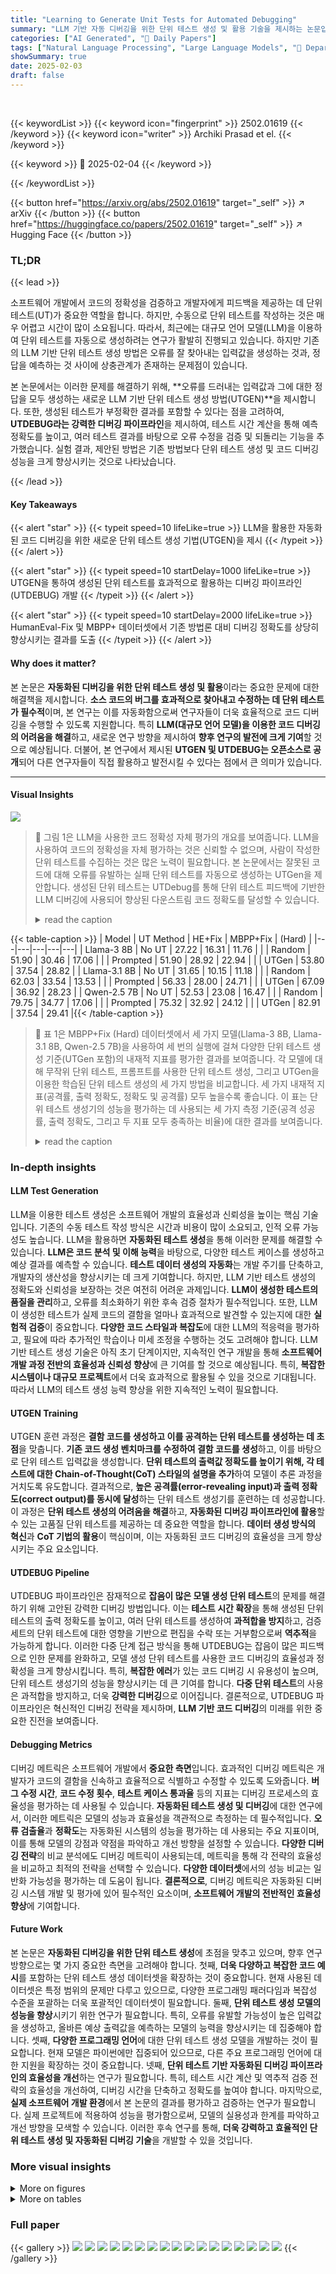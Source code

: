 ```yaml
---
title: "Learning to Generate Unit Tests for Automated Debugging"
summary: "LLM 기반 자동 디버깅을 위한 단위 테스트 생성 및 활용 기술을 제시하는 논문입니다.  UTGEN이라는 새로운 방법론을 통해 오류를 효과적으로 찾아내는 단위 테스트를 생성하고, UTDEBUG라는 파이프라인으로  LLM의 디버깅 성능을 향상시켰습니다."
categories: ["AI Generated", "🤗 Daily Papers"]
tags: ["Natural Language Processing", "Large Language Models", "🏢 Department of Computer Science, UNC Chapel Hill",]
showSummary: true
date: 2025-02-03
draft: false
---
```


<br>

{{< keywordList >}}
{{< keyword icon="fingerprint" >}} 2502.01619 {{< /keyword >}}
{{< keyword icon="writer" >}} Archiki Prasad et el. {{< /keyword >}}
 
{{< keyword >}} 🤗 2025-02-04 {{< /keyword >}}
 
{{< /keywordList >}}

{{< button href="https://arxiv.org/abs/2502.01619" target="_self" >}}
↗ arXiv
{{< /button >}}
{{< button href="https://huggingface.co/papers/2502.01619" target="_self" >}}
↗ Hugging Face
{{< /button >}}




### TL;DR


{{< lead >}}

소프트웨어 개발에서 코드의 정확성을 검증하고 개발자에게 피드백을 제공하는 데 단위 테스트(UT)가 중요한 역할을 합니다. 하지만, 수동으로 단위 테스트를 작성하는 것은 매우 어렵고 시간이 많이 소요됩니다. 따라서, 최근에는 대규모 언어 모델(LLM)을 이용하여 단위 테스트를 자동으로 생성하려는 연구가 활발히 진행되고 있습니다.  하지만 기존의 LLM 기반 단위 테스트 생성 방법은 오류를 잘 찾아내는 입력값을 생성하는 것과, 정답을 예측하는 것 사이에 상충관계가 존재하는 문제점이 있습니다.

본 논문에서는 이러한 문제를 해결하기 위해, **오류를 드러내는 입력값과 그에 대한 정답을 모두 생성하는 새로운 LLM 기반 단위 테스트 생성 방법(UTGEN)**을 제시합니다.  또한, 생성된 테스트가 부정확한 결과를 포함할 수 있다는 점을 고려하여, **UTDEBUG라는 강력한 디버깅 파이프라인**을 제시하여, 테스트 시간 계산을 통해 예측 정확도를 높이고, 여러 테스트 결과를 바탕으로 오류 수정을 검증 및 되돌리는 기능을 추가했습니다.  실험 결과, 제안된 방법은 기존 방법보다 단위 테스트 생성 및 코드 디버깅 성능을 크게 향상시키는 것으로 나타났습니다.

{{< /lead >}}


#### Key Takeaways

{{< alert "star" >}}
{{< typeit speed=10 lifeLike=true >}} LLM을 활용한 자동화된 코드 디버깅을 위한 새로운 단위 테스트 생성 기법(UTGEN)을 제시 {{< /typeit >}}
{{< /alert >}}

{{< alert "star" >}}
{{< typeit speed=10 startDelay=1000 lifeLike=true >}} UTGEN을 통하여 생성된 단위 테스트를 효과적으로 활용하는 디버깅 파이프라인(UTDEBUG) 개발 {{< /typeit >}}
{{< /alert >}}

{{< alert "star" >}}
{{< typeit speed=10 startDelay=2000 lifeLike=true >}} HumanEval-Fix 및 MBPP+ 데이터셋에서 기존 방법론 대비 디버깅 정확도를 상당히 향상시키는 결과를 도출 {{< /typeit >}}
{{< /alert >}}

#### Why does it matter?
본 논문은 **자동화된 디버깅을 위한 단위 테스트 생성 및 활용**이라는 중요한 문제에 대한 해결책을 제시합니다.  **소스 코드의 버그를 효과적으로 찾아내고 수정하는 데 단위 테스트가 필수적**이며,  본 연구는 이를 자동화함으로써 연구자들이 더욱 효율적으로 코드 디버깅을 수행할 수 있도록 지원합니다. 특히 **LLM(대규모 언어 모델)을 이용한 코드 디버깅의 어려움을 해결**하고, 새로운 연구 방향을 제시하여 **향후 연구의 발전에 크게 기여**할 것으로 예상됩니다. 더불어, 본 연구에서 제시된 **UTGEN 및 UTDEBUG는 오픈소스로 공개**되어 다른 연구자들이 직접 활용하고 발전시킬 수 있다는 점에서 큰 의미가 있습니다.

------
#### Visual Insights



![](https://arxiv.org/html/2502.01619/x1.png)

> 🔼  그림 1은 LLM을 사용한 코드 정확성 자체 평가의 개요를 보여줍니다. LLM을 사용하여 코드의 정확성을 자체 평가하는 것은 신뢰할 수 없으며, 사람이 작성한 단위 테스트를 수집하는 것은 많은 노력이 필요합니다. 본 논문에서는 잘못된 코드에 대해 오류를 유발하는 실패 단위 테스트를 자동으로 생성하는 UTGen을 제안합니다. 생성된 단위 테스트는 UTDebug를 통해 단위 테스트 피드백에 기반한 LLM 디버깅에 사용되어 향상된 다운스트림 코드 정확도를 달성할 수 있습니다.
> <details>
> <summary>read the caption</summary>
> Figure 1:  Overview: Self-evaluating code correctness using LLMs can be unreliable and collecting human-written unit tests can be laborious; we propose UTGen, which automatically generates failing unit tests for a faulty code (triggering errors) without access to the gold solution. The generated unit tests can in turn be used for LLM debugging based on unit test feedback via UTDebug, leading to improved downstream code accuracy.
> </details>





{{< table-caption >}}
| Model | UT Method | HE+Fix | MBPP+Fix | (Hard) |
|---|---|---|---|---|
| Llama-3 8B | No UT | 27.22 | 16.31 | 11.76 |
|  | Random | 51.90 | 30.46 | 17.06 |
|  | Prompted | 51.90 | 28.92 | 22.94 |
|  | UTGen | 53.80 | 37.54 | 28.82 |
| Llama-3.1 8B | No UT | 31.65 | 10.15 | 11.18 |
|  | Random | 62.03 | 33.54 | 13.53 |
|  | Prompted | 56.33 | 28.00 | 24.71 |
|  | UTGen | 67.09 | 36.92 | 28.23 |
| Qwen-2.5 7B | No UT | 52.53 | 23.08 | 16.47 |
|  | Random | 79.75 | 34.77 | 17.06 |
|  | Prompted | 75.32 | 32.92 | 24.12 |
|  | UTGen | 82.91 | 37.54 | 29.41 |{{< /table-caption >}}

> 🔼 표 1은 MBPP+Fix (Hard) 데이터셋에서 세 가지 모델(Llama-3 8B, Llama-3.1 8B, Qwen-2.5 7B)을 사용하여 세 번의 실행에 걸쳐 다양한 단위 테스트 생성 기준(UTGen 포함)의 내재적 지표를 평가한 결과를 보여줍니다.  각 모델에 대해 무작위 단위 테스트, 프롬프트를 사용한 단위 테스트 생성, 그리고 UTGen을 이용한 학습된 단위 테스트 생성의 세 가지 방법을 비교합니다.  세 가지 내재적 지표(공격률, 출력 정확도, 정확도 및 공격률) 모두 높을수록 좋습니다. 이 표는 단위 테스트 생성기의 성능을 평가하는 데 사용되는 세 가지 측정 기준(공격 성공률, 출력 정확도, 그리고 두 지표 모두 충족하는 비율)에 대한 결과를 보여줍니다.
> <details>
> <summary>read the caption</summary>
> Table 1: Evaluation on intrinsic UT generation metrics of different UT generation baselines and UTGen across different model families on MBPP+Fix (Hard) over 3 runs. Higher is better for all three intrinsic metrics.
> </details>





### In-depth insights


#### LLM Test Generation
LLM을 이용한 테스트 생성은 소프트웨어 개발의 효율성과 신뢰성을 높이는 핵심 기술입니다. 기존의 수동 테스트 작성 방식은 시간과 비용이 많이 소요되고, 인적 오류 가능성도 높습니다. LLM을 활용하면 **자동화된 테스트 생성**을 통해 이러한 문제를 해결할 수 있습니다.  **LLM은 코드 분석 및 이해 능력**을 바탕으로, 다양한 테스트 케이스를 생성하고 예상 결과를 예측할 수 있습니다.  **테스트 데이터 생성의 자동화**는 개발 주기를 단축하고, 개발자의 생산성을 향상시키는 데 크게 기여합니다. 하지만, LLM 기반 테스트 생성의 정확도와 신뢰성을 보장하는 것은 여전히 어려운 과제입니다. **LLM이 생성한 테스트의 품질을 관리**하고, 오류를 최소화하기 위한 후속 검증 절차가 필수적입니다.  또한, LLM이 생성한 테스트가 실제 코드의 결함을 얼마나 효과적으로 발견할 수 있는지에 대한 **실험적 검증**이 중요합니다.  **다양한 코드 스타일과 복잡도**에 대한 LLM의 적응력을 평가하고,  필요에 따라 추가적인 학습이나 미세 조정을 수행하는 것도 고려해야 합니다. LLM 기반 테스트 생성 기술은 아직 초기 단계이지만, 지속적인 연구 개발을 통해 **소프트웨어 개발 과정 전반의 효율성과 신뢰성 향상**에 큰 기여를 할 것으로 예상됩니다. 특히, **복잡한 시스템이나 대규모 프로젝트**에서 더욱 효과적으로 활용될 수 있을 것으로 기대됩니다. 따라서 LLM의 테스트 생성 능력 향상을 위한 지속적인 노력이 필요합니다.

#### UTGEN Training
UTGEN 훈련 과정은 **결함 코드를 생성하고 이를 공격하는 단위 테스트를 생성하는 데 초점**을 맞춥니다.  **기존 코드 생성 벤치마크를 수정하여 결함 코드를 생성**하고, 이를 바탕으로 단위 테스트 입력값을 생성합니다.  **단위 테스트의 출력값 정확도를 높이기 위해, 각 테스트에 대한 Chain-of-Thought(CoT) 스타일의 설명을 추가**하여 모델이 추론 과정을 거치도록 유도합니다.  결과적으로, **높은 공격률(error-revealing input)과 출력 정확도(correct output)를 동시에 달성**하는 단위 테스트 생성기를 훈련하는 데 성공합니다. 이 과정은 **단위 테스트 생성의 어려움을 해결**하고, **자동화된 디버깅 파이프라인에 활용**할 수 있는 고품질 단위 테스트를 제공하는 데 중요한 역할을 합니다.  **데이터 생성 방식의 혁신**과 **CoT 기법의 활용**이 핵심이며, 이는 자동화된 코드 디버깅의 효율성을 크게 향상시키는 주요 요소입니다.

#### UTDEBUG Pipeline
UTDEBUG 파이프라인은 잠재적으로 **잡음이 많은 모델 생성 단위 테스트**의 문제를 해결하기 위해 고안된 강력한 디버깅 방법입니다. 이는 **테스트 시간 확장**을 통해 생성된 단위 테스트의 출력 정확도를 높이고, 여러 단위 테스트를 생성하여 **과적합을 방지**하고, 검증 세트의 단위 테스트에 대한 영향을 기반으로 편집을 수락 또는 거부함으로써 **역추적**을 가능하게 합니다. 이러한 다중 단계 접근 방식을 통해 UTDEBUG는 잡음이 많은 피드백으로 인한 문제를 완화하고, 모델 생성 단위 테스트를 사용한 코드 디버깅의 효율성과 정확성을 크게 향상시킵니다. 특히, **복잡한 에러**가 있는 코드 디버깅 시 유용성이 높으며, 단위 테스트 생성기의 성능을 향상시키는 데 큰 기여를 합니다.  **다중 단위 테스트**의 사용은 과적합을 방지하고, 더욱 **강력한 디버깅**으로 이어집니다.  결론적으로, UTDEBUG 파이프라인은 혁신적인 디버깅 전략을 제시하며, **LLM 기반 코드 디버깅**의 미래를 위한 중요한 진전을 보여줍니다.

#### Debugging Metrics
디버깅 메트릭은 소프트웨어 개발에서 **중요한 측면**입니다.  효과적인 디버깅 메트릭은 개발자가 코드의 결함을 신속하고 효율적으로 식별하고 수정할 수 있도록 도와줍니다.  **버그 수정 시간**, **코드 수정 횟수**, **테스트 케이스 통과율** 등의 지표는 디버깅 프로세스의 효율성을 평가하는 데 사용될 수 있습니다.  **자동화된 테스트 생성 및 디버깅**에 대한 연구에서, 이러한 메트릭은 모델의 성능과 효율성을 객관적으로 측정하는 데 필수적입니다.  **오류 검출율**과 **정확도**는 자동화된 시스템의 성능을 평가하는 데 사용되는 주요 지표이며, 이를 통해 모델의 강점과 약점을 파악하고 개선 방향을 설정할 수 있습니다.  **다양한 디버깅 전략**의 비교 분석에도 디버깅 메트릭이 사용되는데,  메트릭을 통해 각 전략의 효율성을 비교하고 최적의 전략을 선택할 수 있습니다.  **다양한 데이터셋**에서의 성능 비교는 일반화 가능성을 평가하는 데 도움이 됩니다.  **결론적으로**, 디버깅 메트릭은 자동화된 디버깅 시스템 개발 및 평가에 있어 필수적인 요소이며,  **소프트웨어 개발의 전반적인 효율성 향상**에 기여합니다.

#### Future Work
본 논문은 **자동화된 디버깅을 위한 단위 테스트 생성**에 초점을 맞추고 있으며, 향후 연구 방향으로는 몇 가지 중요한 측면을 고려해야 합니다. 첫째, **더욱 다양하고 복잡한 코드 예시**를 포함하는 단위 테스트 생성 데이터셋을 확장하는 것이 중요합니다. 현재 사용된 데이터셋은 특정 범위의 문제만 다루고 있으므로, 다양한 프로그래밍 패러다임과 복잡성 수준을 포괄하는 더욱 포괄적인 데이터셋이 필요합니다.  둘째, **단위 테스트 생성 모델의 성능을 향상**시키기 위한 연구가 필요합니다. 특히, 오류를 유발할 가능성이 높은 입력값을 생성하고, 올바른 예상 출력값을 예측하는 모델의 능력을 향상시키는 데 집중해야 합니다.  셋째, **다양한 프로그래밍 언어**에 대한 단위 테스트 생성 모델을 개발하는 것이 필요합니다. 현재 모델은 파이썬에만 집중되어 있으므로, 다른 주요 프로그래밍 언어에 대한 지원을 확장하는 것이 중요합니다. 넷째, **단위 테스트 기반 자동화된 디버깅 파이프라인의 효율성을 개선**하는 연구가 필요합니다.  특히, 테스트 시간 계산 및 역추적 검증 전략의 효율성을 개선하여, 디버깅 시간을 단축하고 정확도를 높여야 합니다.  마지막으로, **실제 소프트웨어 개발 환경**에서 본 논문의 결과를 평가하고 검증하는 연구가 필요합니다.  실제 프로젝트에 적용하여 성능을 평가함으로써, 모델의 실용성과 한계를 파악하고 개선 방향을 모색할 수 있습니다. 이러한 후속 연구를 통해, **더욱 강력하고 효율적인 단위 테스트 생성 및 자동화된 디버깅 기술**을 개발할 수 있을 것입니다.


### More visual insights

<details>
<summary>More on figures
</summary>


![](https://arxiv.org/html/2502.01619/x2.png)

> 🔼 그림 2는 UTGen이라는 단위 테스트 생성기를 위한 훈련 파이프라인을 보여줍니다. 코드 생성을 위한 훈련 데이터(문제 설명과 정답 코드)로 시작하여 세 단계를 거쳐 단위 테스트 생성을 위한 훈련 데이터를 만듭니다. 1단계에서는 정답 코드를 변경하여 잘못된 코드를 생성하고, 2단계에서는 단위 테스트 입력을 생성하고 실패하는 테스트를 걸러냅니다. 마지막 3단계에서는 정답 코드의 출력을 조건으로 하여 사고 과정(chain-of-thought)에 대한 설명을 생성하고 다시 라벨링합니다. 이 그림은 UTGen의 훈련 과정을 시각적으로 보여주어, 단계별 과정을 명확하게 이해하는 데 도움을 줍니다.
> <details>
> <summary>read the caption</summary>
> Figure 2: UTGen Training Pipeline: Starting with training data for code generation (problem description and gold code), we create training data for UT generation in three stages: (I) perturbing gold code to generate faulty codes, (II) generating UT inputs and filtering for failing UTs, and (III) generating and relabeling chain-of-thought rationales conditioned on the gold code’s outputs.
> </details>



![](https://arxiv.org/html/2502.01619/x3.png)

> 🔼 그림 3은 생성된 단위 테스트(UT)를 사용하여 잘못된 코드를 디버깅할 때 발생할 수 있는 잠재적 문제점과 이러한 문제를 해결하기 위해 제안하는 UTDebug 방법을 보여줍니다. 왼쪽은 (I) 잘못된 코드를 정상적인 코드로 잘못 분류하는 UT가 발생할 수 있고, (II) 잘못된 출력을 가진 UT는 잘못된 피드백을 생성하여 디버깅이 실패할 수 있다는 점을 강조합니다. 오른쪽은 이러한 고유한 과제를 처리하기 위해 제안하는 UTDebug가 (a) 다수결 투표에 따라 더 나은 UT 출력을 선택하기 위해 추론 시간 확장을 사용하고 (b) 검증 및 역추적을 위해 여러 UT를 생성하여 전체 통과율이 감소할 때는 편집을 삭제하고 전체 통과율이 향상될 때는 편집을 수락하는 방식(라운드 1과 2에서와 같이)을 보여줍니다.
> <details>
> <summary>read the caption</summary>
> Figure 3: Left: We highlight potential issues with debugging a faulty code using generated UTs: (I) non-failing UTs misclassify faulty code as correct; (II) UTs with incorrect outputs produce incorrect feedback and consequently, unsuccessful debugging. Right: To handle these unique challenges, we introduce UTDebug which (a) uses inference-time scaling to select better UT outputs based on a majority vote, and (b) generates multiple UTs for validation and backtracking, discarding edits when overall pass rate decreases (as in round 1) and accepting edits when overall pass rate improves (as in round 2).
> </details>



![](https://arxiv.org/html/2502.01619/x4.png)

> 🔼 그림 4는 Qwen2.5 모델을 사용하여 UTGen으로 생성된 단위 테스트와 무작위 샘플링으로 생성된 단위 테스트를 사용하여 MBPP+Fix 및 MBPP+Fix (Hard) 데이터셋에서 단위 테스트 수를 늘리는 것의 영향을 보여줍니다.  MBPP+Fix 데이터셋은 상대적으로 오류가 명확하여 디버깅이 쉬운 반면, MBPP+Fix (Hard) 데이터셋은 미묘한 오류가 포함되어 디버깅이 더 어렵습니다. 이 그림은 단위 테스트의 수가 증가함에 따라 디버깅 정확도가 어떻게 변화하는지 보여줍니다. UTGen으로 생성된 단위 테스트는 무작위 샘플링으로 생성된 단위 테스트보다 디버깅 성능이 더 우수하며, 특히 MBPP+Fix (Hard) 데이터셋에서 그 차이가 더욱 두드러집니다. 이는 UTGen이 오류를 유발할 가능성이 높은 단위 테스트를 생성하기 때문입니다.
> <details>
> <summary>read the caption</summary>
> Figure 4: Impact of increasing number of unit tests across MBPP+Fix and MBPP+Fix (Hard) datasets using UTs generated by UTGen and randomly-sampling with Qwen2.5 model.
> </details>



</details>




<details>
<summary>More on tables
</summary>


{{< table-caption >}}
| UT Method | Acc. | Δ |
|---|---|---|
| Randomly-sampled (Qwen2.5) | 34.77 |  |
|  - Output Test-time Scaling | 30.77 | - 4.0 |
|  - Backtracking | 32.61 | - 2.2 |
| UTGen (Qwen2.5) | 37.54 |  |
|  - Output Test-time Scaling | 26.15 | - 11.4 |
|  - Backtracking | 34.38 | - 3.2 |{{< /table-caption >}}
> 🔼 표 2는 UTGen 및 기타 기준 모델에서 생성한 단위 테스트를 사용하여 UTDebug로 디버깅한 후 3라운드에 걸쳐 HumanEval+Fix (HE+Fix), MBPP+Fix 및 MBPP+Fix (Hard)에 대한 pass@1 정확도를 평가한 결과를 보여줍니다.  각 모델과 단위 테스트 생성 방법에 따라 코드 디버깅 후의 정확도를 비교하여, UTGen 기반 단위 테스트의 효과성을 보여줍니다.
> <details>
> <summary>read the caption</summary>
> Table 2: Evaluating pass@1 accuracies after debugging with UTDebug, using UTs generated by UTGen and other baselines for 3 rounds, on HumanEval+Fix (HE+Fix), MPBB+Fix, and MBPP+Fix (Hard).
> </details>

{{< table-caption >}}
| Model | UT Method | HE+Fix Attack Rate | HE+Fix Out Acc. | HE+Fix Acc. ∩ Attack | MBPP+Fix Attack Rate | MBPP+Fix Out Acc. | MBPP+Fix Acc. ∩ Attack |
|---|---|---|---|---|---|---|---| 
| Llama-3 8B | Random | 89.63 | **72.97** | **72.97** | 62.56 | 41.85 | 24.28 |
|  | Prompted | 95.73 | 39.59 | 38.78 | 62.67 | 29.64 | 16.41 |
|  | UTGen | **96.34** | 53.27 | 52.04 | **67.18** | **42.67** | **26.87** |
| Llama-3.1 8B | Random | 76.02 | **63.52** | **63.52** | 47.28 | 36.0 | 21.33 |
|  | Prompted | 92.68 | 34.53 | 33.89 | 59.28 | 19.38 | 11.08 |
|  | UTGen | **96.54** | 56.38 | 55.76 | **62.77** | **43.59** | **25.54** |
| Qwen-2.5 7B | Random | 90.85 | **87.36** | **86.47** | 55.28 | **52.31** | 30.38 |
|  | Prompted | 93.29 | 54.55 | 53.91 | 62.97 | 35.29 | 22.60 |
|  | UTGen | **96.54** | 72.90 | 72.48 | **65.54** | **32.82** | **32.82** |{{< /table-caption >}}
> 🔼 이 표는 Qwen2.5 모델을 사용하여 MBPP+Fix 데이터셋에서 두 가지 유닛 테스트 생성 방법(UTGen 포함)에 대해 UTDebug 파이프라인의 구성 요소들을 제거했을 때의 결과를 보여줍니다.  구체적으로, 테스트 시간 확장(test-time scaling)과 역추적(backtracking) 기능을 각각 제거했을 때 정확도(accuracy)가 어떻게 변하는지 비교 분석합니다. 이를 통해 UTDebug 파이프라인의 각 구성요소의 중요성을 평가하고, 유닛 테스트 생성 및 디버깅 과정에서의 효율성을 파악할 수 있습니다.
> <details>
> <summary>read the caption</summary>
> Table 3: Ablating components of UTDebug’s pipeline (cf. Section 3.3) for two different unit test generation methods (including UTGen) on MBPP+Fix using Qwen2.5.
> </details>

</details>




### Full paper

{{< gallery >}}
<img src="paper_images/1.png" class="grid-w50 md:grid-w33 xl:grid-w25" />
<img src="paper_images/2.png" class="grid-w50 md:grid-w33 xl:grid-w25" />
<img src="paper_images/3.png" class="grid-w50 md:grid-w33 xl:grid-w25" />
<img src="paper_images/4.png" class="grid-w50 md:grid-w33 xl:grid-w25" />
<img src="paper_images/5.png" class="grid-w50 md:grid-w33 xl:grid-w25" />
<img src="paper_images/6.png" class="grid-w50 md:grid-w33 xl:grid-w25" />
<img src="paper_images/7.png" class="grid-w50 md:grid-w33 xl:grid-w25" />
<img src="paper_images/8.png" class="grid-w50 md:grid-w33 xl:grid-w25" />
<img src="paper_images/9.png" class="grid-w50 md:grid-w33 xl:grid-w25" />
<img src="paper_images/10.png" class="grid-w50 md:grid-w33 xl:grid-w25" />
<img src="paper_images/11.png" class="grid-w50 md:grid-w33 xl:grid-w25" />
<img src="paper_images/12.png" class="grid-w50 md:grid-w33 xl:grid-w25" />
<img src="paper_images/13.png" class="grid-w50 md:grid-w33 xl:grid-w25" />
<img src="paper_images/14.png" class="grid-w50 md:grid-w33 xl:grid-w25" />
<img src="paper_images/15.png" class="grid-w50 md:grid-w33 xl:grid-w25" />
<img src="paper_images/16.png" class="grid-w50 md:grid-w33 xl:grid-w25" />
<img src="paper_images/17.png" class="grid-w50 md:grid-w33 xl:grid-w25" />
{{< /gallery >}}